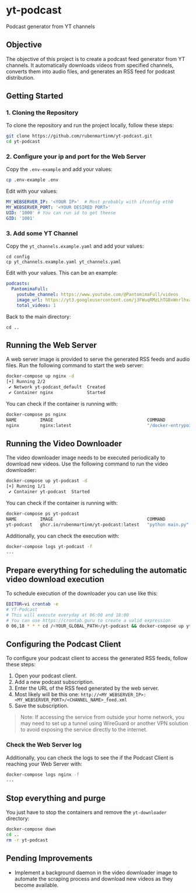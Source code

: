 # yt-podcast
Podcast generator from YT channels

## Objective
The objective of this project is to create a podcast feed generator from YT channels. It automatically downloads videos from specified channels, converts them into audio files, and generates an RSS feed for podcast distribution.

## Getting Started

### 1. Cloning the Repository
To clone the repository and run the project locally, follow these steps:

```sh
git clone https://github.com/rubenmartinm/yt-podcast.git
cd yt-podcast
```

### 2. Configure your ip and port for the Web Server
Copy the `.env-example` and add your values:
```sh
cp .env-example .env
```

Edit with your values:
```yaml
MY_WEBSERVER_IP: '<YOUR IP>'  # Most probably with ifconfig eth0
MY_WEBSERVER_PORT: '<YOUR DESIRED PORT>'
UID: '1000' # You can run id to get theese
GID: '1001'
```

### 3. Add some YT Channel
Copy the `yt_channels.example.yaml` and add your values:
```
cd config
cp yt_channels.example.yaml yt_channels.yaml
```

Edit with your values. This can be an example:
```yaml
podcasts:
  PantomimaFull:
    youtube_channel: https://www.youtube.com/@PantomimaFull/videos
    image_url: https://yt3.googleusercontent.com/j3FWuqRMzLhTGBxWnrlhxatpmaTXvFuNM6oYIoIE7iHNoQChlxhz7hi2Wweu3SxRJaUxG1eM=s176-c-k-c0x00ffffff-no-rj
    total_videos: 1
```

Back to the main directory:
```
cd ..
```

## Running the Web Server

A web server image is provided to serve the generated RSS feeds and audio files. Run the following command to start the web server:

``` bash
docker-compose up nginx -d
[+] Running 2/2
 ✔ Network yt-podcast_default  Created                                                                                               0.0s
 ✔ Container nginx             Started                                                                                               0.1s
```
You can check if the container is running with:
```sh
docker-compose ps nginx
NAME         IMAGE                                    COMMAND                  SERVICE      CREATED        STATUS         PORTS
nginx        nginx:latest                             "/docker-entrypoint.…"   nginx        28 hours ago   Up 8 minutes   0.0.0.0:9999->80/tcp, :::9999->80/tcp
```

## Running the Video Downloader

The video downloader image needs to be executed periodically to download new videos. Use the following command to run the video downloader:

```sh
docker-compose up yt-podcast -d
[+] Running 1/1
 ✔ Container yt-podcast  Started                                                                                                     0.0s
```

You can check if the container is running with:
```sh
docker-compose ps yt-podcast
NAME         IMAGE                                    COMMAND            SERVICE      CREATED              STATUS              PORTS
yt-podcast   ghcr.io/rubenmartinm/yt-podcast:latest   "python main.py"   yt-podcast   About a minute ago   Up About a minute
```

Additionally, you can check the execution with:
```sh
docker-compose logs yt-podcast -f
...
```

## Prepare everything for scheduling the automatic video download execution
To schedule execution of the downloader you can use like this:
```sh
EDITOR=vi crontab -e
# YT-Podcast
# This will execute everyday at 06:00 and 18:00
# You can use https://crontab.guru to create a valid expression
0 06,18 * * * cd /<YOUR_GLOBAL_PATH>/yt-podcast && docker-compose up yt-podcast > /dev/null 2>&1
```

## Configuring the Podcast Client

To configure your podcast client to access the generated RSS feeds, follow these steps:

1. Open your podcast client.
2. Add a new podcast subscription.
3. Enter the URL of the RSS feed generated by the web server.
4. Most likely will be this one: `http://<MY_WEBSERVER_IP>:<MY_WEBSERVER_PORT>/<CHANNEL_NAME>_feed.xml`
5. Save the subscription.

> Note: If accessing the service from outside your home network, you may need to set up a tunnel using WireGuard or another VPN solution to avoid exposing the service directly to the internet.

### Check the Web Server log
Additionally, you can check the logs to see the if the Podcast Client is reaching your Web Server with:
```sh
docker-compose logs nginx -f
...
```

## Stop everything and purge
You just have to stop the containers and remove the `yt-downloader` directory:
```sh
docker-compose down
cd ..
rm -r yt-podcast
```

## Pending Improvements
- Implement a background daemon in the video downloader image to automate the scraping process and download new videos as they become available.

